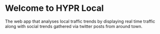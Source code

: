 # Welcome to HYPR Local

The web app that analyses local traffic trends by displaying real time traffic along with social trends gathered via twitter posts from around town.
